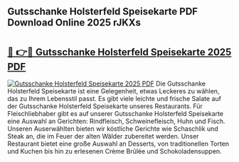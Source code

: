 ## Gutsschanke Holsterfeld Speisekarte PDF Download Online 2025 rJKXs

# <h2><a href="http://gccm47.nevu.top/?p=Gutsschanke+Holsterfeld+Speisekarte">🔗 👉🔴 Gutsschanke Holsterfeld Speisekarte 2025 PDF</a></h2>

[![Gutsschanke Holsterfeld Speisekarte 2025 PDF](https://i.imgur.com/dBaPXMq.png)](http://gccm47.nevu.top/?p=Gutsschanke+Holsterfeld+Speisekarte)
Die Gutsschanke Holsterfeld Speisekarte ist eine Gelegenheit, etwas Leckeres zu wählen, das zu Ihrem Lebensstil passt. Es gibt viele leichte und frische Salate auf der Gutsschanke Holsterfeld Speisekarte unseres Restaurants. Für Fleischliebhaber gibt es auf unserer Gutsschanke Holsterfeld Speisekarte eine Auswahl an Gerichten: Rindfleisch, Schweinefleisch, Huhn und Fisch. Unseren Auserwählten bieten wir köstliche Gerichte wie Schaschlik und Steak an, die im Feuer der alten Wälder zubereitet werden. Unser Restaurant bietet eine große Auswahl an Desserts, von traditionellen Torten und Kuchen bis hin zu erlesenen Crème Brûlée und Schokoladensuppen.
